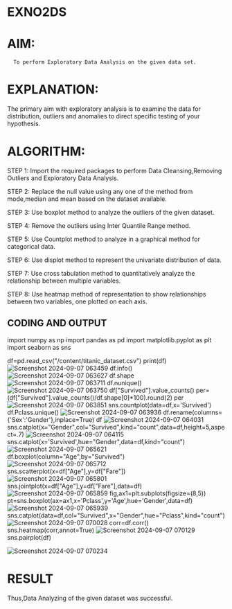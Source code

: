 # EXNO2DS
# AIM:
      To perform Exploratory Data Analysis on the given data set.
      
# EXPLANATION:
  The primary aim with exploratory analysis is to examine the data for distribution, outliers and anomalies to direct specific testing of your hypothesis.
  
# ALGORITHM:
STEP 1: Import the required packages to perform Data Cleansing,Removing Outliers and Exploratory Data Analysis.

STEP 2: Replace the null value using any one of the method from mode,median and mean based on the dataset available.

STEP 3: Use boxplot method to analyze the outliers of the given dataset.

STEP 4: Remove the outliers using Inter Quantile Range method.

STEP 5: Use Countplot method to analyze in a graphical method for categorical data.

STEP 6: Use displot method to represent the univariate distribution of data.

STEP 7: Use cross tabulation method to quantitatively analyze the relationship between multiple variables.

STEP 8: Use heatmap method of representation to show relationships between two variables, one plotted on each axis.

## CODING AND OUTPUT
import numpy as np
import pandas as pd
import matplotlib.pyplot as plt
import seaborn as sns

df=pd.read_csv("/content/titanic_dataset.csv")
print(df)
![Screenshot 2024-09-07 063459](https://github.com/user-attachments/assets/f2c88a24-6cc8-41b9-98d4-6cfda95cbf39)
df.info()
![Screenshot 2024-09-07 063627](https://github.com/user-attachments/assets/00dbe0d4-625a-496e-bcdf-354396908c8b)
df.shape
![Screenshot 2024-09-07 063711](https://github.com/user-attachments/assets/f19d4116-663f-416e-91b7-f00fd5f3eb17)
df.nunique()
![Screenshot 2024-09-07 063750](https://github.com/user-attachments/assets/aae1d7bc-dd32-44a2-99d7-b5d2b732473e)
df["Survived"].value_counts()
per=(df["Survived"].value_counts()/df.shape[0]*100).round(2)
per
![Screenshot 2024-09-07 063851](https://github.com/user-attachments/assets/bc737d9a-91b4-4f11-80d0-46bdacbc1ec2)
sns.countplot(data=df,x='Survived')
df.Pclass.unique()
![Screenshot 2024-09-07 063936](https://github.com/user-attachments/assets/afdadbc0-deb9-4b0d-9376-ba7988fa8eba)
df.rename(columns={'Sex':'Gender'},inplace=True)
df
![Screenshot 2024-09-07 064031](https://github.com/user-attachments/assets/5cddff36-9970-4b00-b9fb-bd8c1352ee05)
sns.catplot(x="Gender",col="Survived",kind="count",data=df,height=5,aspect=.7)
![Screenshot 2024-09-07 064115](https://github.com/user-attachments/assets/9d2e0e14-eef9-4bfc-9602-4764215ba787)
sns.catplot(x='Survived',hue="Gender",data=df,kind="count")
![Screenshot 2024-09-07 065621](https://github.com/user-attachments/assets/0a1d66ec-36be-4003-92e9-2e86e0802ab7)
df.boxplot(column="Age",by="Survived")
![Screenshot 2024-09-07 065712](https://github.com/user-attachments/assets/c2d0b9fd-075c-414a-a50e-04098ed2541b)
sns.scatterplot(x=df["Age"],y=df["Fare"])
![Screenshot 2024-09-07 065801](https://github.com/user-attachments/assets/4026618d-3b74-49e2-943f-94129e136e0a)
sns.jointplot(x=df["Age"],y=df["Fare"],data=df)
![Screenshot 2024-09-07 065859](https://github.com/user-attachments/assets/7020f300-7307-4474-8c17-5230430c1c24)
fig,ax1=plt.subplots(figsize=(8,5))
pt=sns.boxplot(ax=ax1,x='Pclass',y='Age',hue='Gender',data=df)
![Screenshot 2024-09-07 065939](https://github.com/user-attachments/assets/b005c94e-3cb0-4f2b-a760-a2a5389d2781)
sns.catplot(data=df,col="Survived",x="Gender",hue="Pclass",kind="count")
![Screenshot 2024-09-07 070028](https://github.com/user-attachments/assets/431ce6a7-cd73-4174-81cb-77cf41316a31)
corr=df.corr()
sns.heatmap(corr,annot=True)
![Screenshot 2024-09-07 070129](https://github.com/user-attachments/assets/dc08eb57-5fee-4109-8c22-2bd9b7eff5e4)
sns.pairplot(df)

![Screenshot 2024-09-07 070234](https://github.com/user-attachments/assets/52b13abf-2077-42d8-936a-fbd2bf8ea600)


# RESULT
Thus,Data Analyzing of the given dataset was successful.
